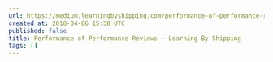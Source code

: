 ```yaml
---
url: https://medium.learningbyshipping.com/performance-of-performance-reviews-cd7494eeaef8
created_at: 2018-04-06 15:38 UTC
published: false
title: Performance of Performance Reviews – Learning By Shipping
tags: []
---
```



